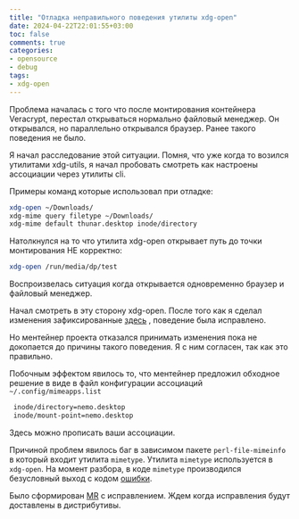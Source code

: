 ```yaml
---
title: "Отладка неправильного поведения утилиты xdg-open"
date: 2024-04-22T22:01:55+03:00
toc: false
comments: true
categories:
- opensource
- debug
tags:
- xdg-open
---
```


Проблема началась с того что после монтирования контейнера Veracrypt, перестал открываться нормально файловый менеджер. Он открывался, но параллельно открывался браузер. Ранее такого поведения не было.

<!--more-->

Я начал расследование этой ситуации. Помня, что уже когда то возился утилитами xdg-utils, я начал пробовать смотреть как настроены ассоциации через утилиты cli.

Примеры команд которые использовал при отладке:
```bash
xdg-open ~/Downloads/
xdg-mime query filetype ~/Downloads/
xdg-mime default thunar.desktop inode/directory
```

Натолкнулся на то что утилита xdg-open открывает путь до точки монтирования НЕ корректно:

```bash
xdg-open /run/media/dp/test
```

Воспроизвелась ситуация когда открывается одновременно браузер и файловый менеджер.

Начал смотреть в эту сторону xdg-open.  После того как я сделал изменения зафиксированные [здесь](https://gitlab.freedesktop.org/xdg/xdg-utils/-/merge_requests/110) , поведение была исправлено.

Но ментейнер проекта отказался принимать изменения пока не докопается до причины такого поведения. Я с ним согласен, так как это правильно.

Побочным эффектом явилось то, что ментейнер предложил обходное решение в виде в файл конфигурации ассоциаций `~/.config/mimeapps.list `

```bash
 inode/directory=nemo.desktop
 inode/mount-point=nemo.desktop
```
Здесь можно прописать ваши ассоциации.

Причиной проблем явилось баг в зависимом пакете `perl-file-mimeinfo` в который входит утилита `mimetype`. Утилита `mimetype` используется в `xdg-open`. На момент разбора, в коде  `mimetype` производился безусловный выход с кодом [ошибки](https://github.com/mbeijen/File-MimeInfo/issues/54).


Было сформирован [MR](https://github.com/mbeijen/File-MimeInfo/pull/55) c исправлением. Ждем когда исправления будут доставлены в дистрибутивы.
